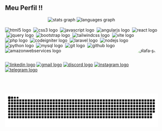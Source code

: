 ## Meu Perfil !!

<div align="center">
  <img src="https://github-readme-stats.vercel.app/api?username=Jhonatha-Ruan&hide_title=false&hide_rank=false&show_icons=true&include_all_commits=true&count_private=true&disable_animations=false&theme=dark&locale=pt-br&hide_border=true&order=1" height="200" alt="stats graph"  />
  <img src="https://github-readme-stats.vercel.app/api/top-langs?username=Jhonatha-Ruan&locale=pt-br&hide_title=false&layout=compact&card_width=320&langs_count=5&theme=dark&hide_border=true&order=2" height="200" alt="languages graph"  />
</div>
  
<div style="display: inline_block"><br>
  <img src="https://skillicons.dev/icons?i=html" height="35" alt="html5 logo"  />
  <img width="0" />
  <img src="https://skillicons.dev/icons?i=css" height="35" alt="css3 logo"  />
  <img width="0" />
  <img src="https://skillicons.dev/icons?i=js" height="35" alt="javascript logo"  />
  <img width="0" />
  <img src="https://skillicons.dev/icons?i=angular" height="35" alt="angularjs logo"  />
  <img width="0" />
  <img src="https://skillicons.dev/icons?i=react" height="35" alt="react logo"  />
  <img width="0" />
  <img src="https://skillicons.dev/icons?i=jquery" height="35" alt="jquery logo"  />
  <img width="0" />
  <img src="https://skillicons.dev/icons?i=bootstrap" height="35" alt="bootstrap logo"  />
  <img width="0" />
  <img src="https://skillicons.dev/icons?i=tailwind" height="35" alt="tailwindcss logo"  />
  <img width="0" />
  <img src="https://skillicons.dev/icons?i=vite" height="35" alt="vite logo"  />
  <img width="0" />
  <img src="https://skillicons.dev/icons?i=php" height="35" alt="php logo"  />
  <img width="0" />
  <img src="https://cdn.jsdelivr.net/gh/devicons/devicon/icons/codeigniter/codeigniter-plain.svg" height="35" alt="codeigniter logo"  />
  <img width="0" />
  <img src="https://skillicons.dev/icons?i=laravel" height="35" alt="laravel logo"  />
  <img width="0" />
  <img src="https://skillicons.dev/icons?i=nodejs" height="35" alt="nodejs logo"  />
  <img width="0" />
  <img src="https://skillicons.dev/icons?i=py" height="35" alt="python logo"  />
  <img width="0" />
  <img src="https://skillicons.dev/icons?i=mysql" height="35" alt="mysql logo"  />
  <img width="0" />
  <img src="https://skillicons.dev/icons?i=git" height="35" alt="git logo"  />
  <img width="0" />
  <img src="https://skillicons.dev/icons?i=github" height="35" alt="github logo"  />
  <img width="0" />
  <img src="https://skillicons.dev/icons?i=aws" height="35" alt="amazonwebservices logo"  />
  <img align="right" alt="Rafa-pic" height="150" style="border-radius:50px;" src="https://images-wixmp-ed30a86b8c4ca887773594c2.wixmp.com/f/ee430770-df2f-493d-8e11-e178794b36a5/d4txxx1-9177727a-412a-4ef8-9b06-92a7f8490ba6.gif?token=eyJ0eXAiOiJKV1QiLCJhbGciOiJIUzI1NiJ9.eyJzdWIiOiJ1cm46YXBwOjdlMGQxODg5ODIyNjQzNzNhNWYwZDQxNWVhMGQyNmUwIiwiaXNzIjoidXJuOmFwcDo3ZTBkMTg4OTgyMjY0MzczYTVmMGQ0MTVlYTBkMjZlMCIsIm9iaiI6W1t7InBhdGgiOiJcL2ZcL2VlNDMwNzcwLWRmMmYtNDkzZC04ZTExLWUxNzg3OTRiMzZhNVwvZDR0eHh4MS05MTc3NzI3YS00MTJhLTRlZjgtOWIwNi05MmE3Zjg0OTBiYTYuZ2lmIn1dXSwiYXVkIjpbInVybjpzZXJ2aWNlOmZpbGUuZG93bmxvYWQiXX0.0h3jC0lei2cVVENjeoG36YQ7Gu5Vwp0eV3COsSgaekM">
</div>
  
##

<div align="left">
  <a href="https://www.linkedin.com/in/jhonatha-ruan-314969211/" target="_blank"><img src="https://img.shields.io/static/v1?message=LinkedIn&logo=linkedin&label=&color=0077B5&logoColor=white&labelColor=&style=for-the-badge" height="36" alt="linkedin logo"/></a> 
  <a href="mailto:jhonatanruan95@gmail.com"><img src="https://img.shields.io/static/v1?message=Gmail&logo=gmail&label=&color=D14836&logoColor=white&labelColor=&style=for-the-badge" height="35" alt="gmail logo"/></a>
  <a href="https://discord.com/users/jhonatha." target="_blank"><img src="https://img.shields.io/static/v1?message=Discord&logo=discord&label=&color=7289DA&logoColor=white&labelColor=&style=for-the-badge" height="35" alt="discord logo"/></a>
  <a href="https://www.instagram.com/jhonatha.ruan/" target="_blank"><img src="https://img.shields.io/static/v1?message=Instagram&logo=instagram&label=&color=E4405F&logoColor=white&labelColor=&style=for-the-badge" height="35" alt="instagram logo"/></a>
  <a href="https://t.me/jhonatharuan" target="_blank"><img src="https://img.shields.io/static/v1?message=Telegram&logo=telegram&label=&color=2CA5E0&logoColor=white&labelColor=&style=for-the-badge" height="35" alt="telegram logo"/></a>
</div>

###

<img src="https://raw.githubusercontent.com/Jhonatha-Ruan/Jhonatha-Ruan/output/snake.svg" alt="Snake animation" />

###
